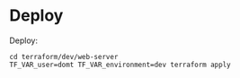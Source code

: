 # Deploy

Deploy:
```
cd terraform/dev/web-server
TF_VAR_user=domt TF_VAR_environment=dev terraform apply
```
